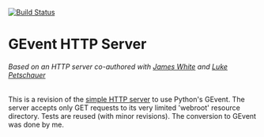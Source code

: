 [![Build Status](https://travis-ci.org/geekofalltrades/GEventHttpServer.png?branch=master)](https://travis-ci.org/geekofalltrades/GEventHttpServer)

GEvent HTTP Server
======
###### Based on an HTTP server co-authored with [James White](https://github.com/jwhite007) and [Luke Petschauer](https://github.com/lhp81/)

This is a revision of the [simple HTTP server](https://github.com/geekofalltrades/HttpServer) to use Python's GEvent.
The server accepts only GET requests to its very limited 'webroot' resource directory.
Tests are reused (with minor revisions). The conversion to GEvent was done by me.